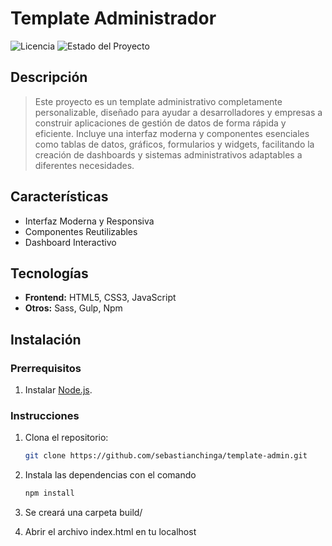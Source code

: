 # Template Administrador

![Licencia](https://img.shields.io/github/license/tu_usuario/tu_proyecto)
![Estado del Proyecto](https://img.shields.io/badge/status-en%20desarrollo-brightgreen)

## Descripción


> Este proyecto es un template administrativo completamente personalizable, diseñado para ayudar a desarrolladores y empresas a construir aplicaciones de gestión de datos de forma rápida y eficiente. Incluye una interfaz moderna y componentes esenciales como tablas de datos, gráficos, formularios y widgets, facilitando la creación de dashboards y sistemas administrativos adaptables a diferentes necesidades.

## Características

- Interfaz Moderna y Responsiva
- Componentes Reutilizables
- Dashboard Interactivo

## Tecnologías

- **Frontend:** HTML5, CSS3, JavaScript
- **Otros:** Sass, Gulp, Npm

## Instalación

### Prerrequisitos

1. Instalar [Node.js](https://nodejs.org/en/).

### Instrucciones

1. Clona el repositorio:

   ```bash
   git clone https://github.com/sebastianchinga/template-admin.git

2. Instala las dependencias con el comando 
    ```bash
    npm install

3. Se creará una carpeta build/

4. Abrir el archivo index.html en tu localhost